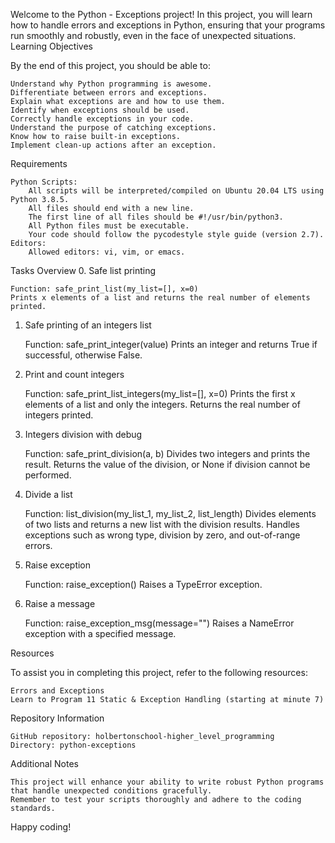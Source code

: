 Welcome to the Python - Exceptions project! In this project, you will learn how to handle errors and exceptions in Python, ensuring that your programs run smoothly and robustly, even in the face of unexpected situations.
Learning Objectives

By the end of this project, you should be able to:

    Understand why Python programming is awesome.
    Differentiate between errors and exceptions.
    Explain what exceptions are and how to use them.
    Identify when exceptions should be used.
    Correctly handle exceptions in your code.
    Understand the purpose of catching exceptions.
    Know how to raise built-in exceptions.
    Implement clean-up actions after an exception.

Requirements

    Python Scripts:
        All scripts will be interpreted/compiled on Ubuntu 20.04 LTS using Python 3.8.5.
        All files should end with a new line.
        The first line of all files should be #!/usr/bin/python3.
        All Python files must be executable.
        Your code should follow the pycodestyle style guide (version 2.7).
    Editors:
        Allowed editors: vi, vim, or emacs.

Tasks Overview
0. Safe list printing

    Function: safe_print_list(my_list=[], x=0)
    Prints x elements of a list and returns the real number of elements printed.

1. Safe printing of an integers list

    Function: safe_print_integer(value)
    Prints an integer and returns True if successful, otherwise False.

2. Print and count integers

    Function: safe_print_list_integers(my_list=[], x=0)
    Prints the first x elements of a list and only the integers. Returns the real number of integers printed.

3. Integers division with debug

    Function: safe_print_division(a, b)
    Divides two integers and prints the result. Returns the value of the division, or None if division cannot be performed.

4. Divide a list

    Function: list_division(my_list_1, my_list_2, list_length)
    Divides elements of two lists and returns a new list with the division results. Handles exceptions such as wrong type, division by zero, and out-of-range errors.

5. Raise exception

    Function: raise_exception()
    Raises a TypeError exception.

6. Raise a message

    Function: raise_exception_msg(message="")
    Raises a NameError exception with a specified message.

Resources

To assist you in completing this project, refer to the following resources:

    Errors and Exceptions
    Learn to Program 11 Static & Exception Handling (starting at minute 7)

Repository Information

    GitHub repository: holbertonschool-higher_level_programming
    Directory: python-exceptions

Additional Notes

    This project will enhance your ability to write robust Python programs that handle unexpected conditions gracefully.
    Remember to test your scripts thoroughly and adhere to the coding standards.

Happy coding!